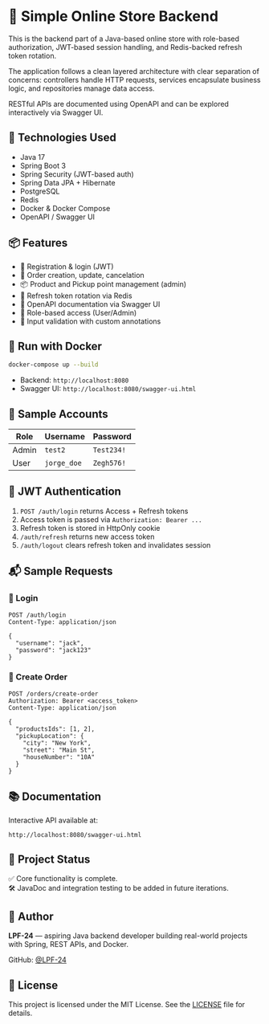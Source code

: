 # 🛒 Simple Online Store Backend

This is the backend part of a Java-based online store with role-based authorization, JWT-based session handling, and Redis-backed refresh token rotation.

The application follows a clean layered architecture with clear separation of concerns: controllers handle HTTP requests, services encapsulate business logic, and repositories manage data access.

RESTful APIs are documented using OpenAPI and can be explored interactively via Swagger UI.

## 🚀 Technologies Used

- Java 17
- Spring Boot 3
- Spring Security (JWT-based auth)
- Spring Data JPA + Hibernate
- PostgreSQL
- Redis
- Docker & Docker Compose
- OpenAPI / Swagger UI

## 📦 Features

- 👥 Registration & login (JWT)
- 🛒 Order creation, update, cancelation
- 📦 Product and Pickup point management (admin)
- 🔁 Refresh token rotation via Redis
- 🧾 OpenAPI documentation via Swagger UI
- 👤 Role-based access (User/Admin)
- 🧩 Input validation with custom annotations

## 🐳 Run with Docker

```bash
docker-compose up --build
```

- Backend: `http://localhost:8080`
- Swagger UI: `http://localhost:8080/swagger-ui.html`

## 👥 Sample Accounts

| Role  | Username    | Password   |
|-------|-------------|------------|
| Admin | `test2`     | `Test234!` |
| User  | `jorge_doe` | `Zegh576!` |

## 🔐 JWT Authentication

1. `POST /auth/login` returns Access + Refresh tokens
2. Access token is passed via `Authorization: Bearer ...`
3. Refresh token is stored in HttpOnly cookie
4. `/auth/refresh` returns new access token
5. `/auth/logout` clears refresh token and invalidates session

## 📬 Sample Requests

### 🔐 Login

```http
POST /auth/login
Content-Type: application/json

{
  "username": "jack",
  "password": "jack123"
}
```

### 🛒 Create Order

```http
POST /orders/create-order
Authorization: Bearer <access_token>
Content-Type: application/json

{
  "productsIds": [1, 2],
  "pickupLocation": {
    "city": "New York",
    "street": "Main St",
    "houseNumber": "10A"
  }
}
```

## 📚 Documentation

Interactive API available at:
```
http://localhost:8080/swagger-ui.html
```

## 📌 Project Status

✅ Core functionality is complete.  
🛠 JavaDoc and integration testing to be added in future iterations.

## 👤 Author

**LPF-24** — aspiring Java backend developer building real-world projects with Spring, REST APIs, and Docker.

GitHub: [@LPF-24](https://github.com/LPF-24)

## 📄 License

This project is licensed under the MIT License. See the [LICENSE](LICENSE) file for details.